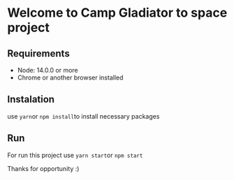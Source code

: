 # Welcome to Camp Gladiator to space project

## Requirements

- Node: 14.0.0 or more
- Chrome or another browser installed

## Instalation

use `yarn`or `npm install`to install necessary packages

## Run

For run this project use `yarn start`or `npm start`

Thanks for opportunity :)
